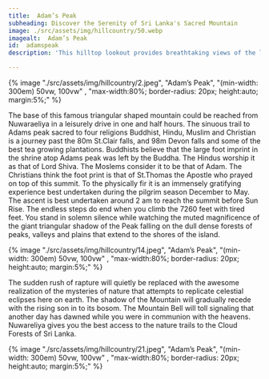 ```yaml
---
title:  Adam’s Peak
subheading: Discover the Serenity of Sri Lanka's Sacred Mountain
image: ./src/assets/img/hillcountry/50.webp
imagealt:  Adam’s Peak
id:  adamspeak
description: 'This hilltop lookout provides breathtaking views of the lush tea estates and rolling hills that surround it'

---
```


{% image "./src/assets/img/hillcountry/2.jpeg", "Adam’s Peak", "(min-width: 300em) 50vw, 100vw" , "max-width:80%; border-radius: 20px; height:auto; margin:5%;" %}


The base of this famous triangular shaped mountain could be reached from Nuwaraeliya in a leisurely drive in one and half hours. The sinuous trail to Adams peak sacred to four religions Buddhist, Hindu, Muslim and Christian is a journey past the 80m St.Clair falls, and 98m Devon falls and some of the best tea growing plantations. Buddhists believe that the large foot imprint in the shrine atop Adams peak was left by the Buddha. The Hindus worship it as that of Lord Shiva. The Moslems consider it to be that of Adam. The Christians think the foot print is that of St.Thomas the Apostle who prayed on top of this summit. To the physically fir it is an immensely gratifying experience best undertaken during the pilgrim season December to May. The ascent is best undertaken around 2 am to reach the summit before Sun Rise. The endless steps do end when you climb the 7260 feet with tired feet. You stand in solemn silence while watching the muted magnificence of the giant triangular shadow of the Peak falling on the dull dense forests of peaks, valleys and plains that extend to the shores of the island.

{% image "./src/assets/img/hillcountry/14.jpeg", "Adam’s Peak", "(min-width: 300em) 50vw, 100vw" , "max-width:80%; border-radius: 20px; height:auto; margin:5%;" %}

The sudden rush of rapture will quietly be replaced with the awesome realization of the mysteries of nature that attempts to replicate celestial eclipses here on earth. The shadow of the Mountain will gradually recede with the rising son in to its bosom. The Mountain Bell will toll signaling that another day has dawned while you were in communion with the heavens.
Nuwareliya gives you the best access to the nature trails to the Cloud Forests of Sri Lanka.


{% image "./src/assets/img/hillcountry/21.jpeg", "Adam’s Peak", "(min-width: 300em) 50vw, 100vw" , "max-width:80%; border-radius: 20px; height:auto; margin:5%;" %}